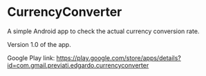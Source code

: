 # CurrencyConverter
A simple Android app to check the actual currency conversion rate.

Version 1.0 of the app.

Google Play link:
https://play.google.com/store/apps/details?id=com.gmail.previati.edgardo.currencyconverter
